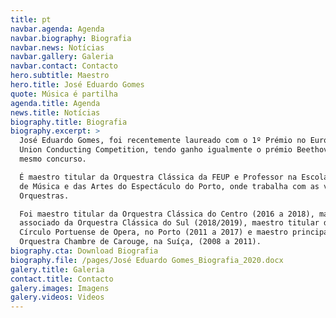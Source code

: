 ```yaml
---
title: pt
navbar.agenda: Agenda
navbar.biography: Biografia
navbar.news: Notícias
navbar.gallery: Galeria
navbar.contact: Contacto
hero.subtitle: Maestro
hero.title: José Eduardo Gomes
quote: Música é partilha
agenda.title: Agenda
news.title: Notícias
biography.title: Biografia
biography.excerpt: >
  José Eduardo Gomes, foi recentemente laureado com o 1º Prémio no European
  Union Conducting Competition, tendo ganho igualmente o prémio Beethoven no
  mesmo concurso. 

  É maestro titular da Orquestra Clássica da FEUP e Professor na Escola Superior
  de Música e das Artes do Espectáculo do Porto, onde trabalha com as várias
  Orquestras. 

  Foi maestro titular da Orquestra Clássica do Centro (2016 a 2018), maestro
  associado da Orquestra Clássica do Sul (2018/2019), maestro titular do Coro do
  Círculo Portuense de Opera, no Porto (2011 a 2017) e maestro principal da
  Orquestra Chambre de Carouge, na Suíça, (2008 a 2011).
biography.cta: Download Biografia
biography.file: /pages/José Eduardo Gomes_Biografia_2020.docx
galery.title: Galeria
contact.title: Contacto
galery.images: Imagens
galery.videos: Videos
---
```







